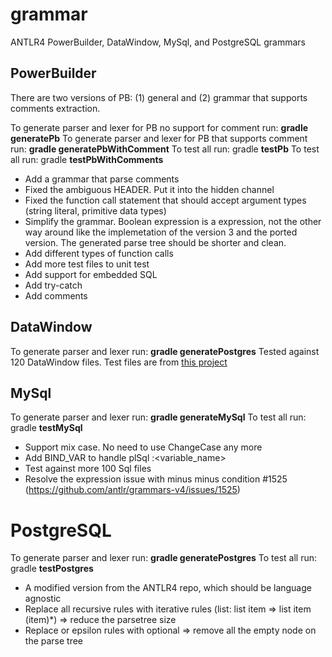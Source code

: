 # grammar
ANTLR4 PowerBuilder, DataWindow, MySql, and PostgreSQL grammars

## PowerBuilder
There are two versions of PB: (1) general and (2) grammar that supports comments extraction.

To generate parser and lexer for PB no support for comment run: **gradle generatePb**
To generate parser and lexer for PB that supports comment run: **gradle generatePbWithComment**
To test all run: gradle **testPb**
To test all run: gradle **testPbWithComments**

- Add a grammar that parse comments
- Fixed the ambiguous HEADER.  Put it into the hidden channel
- Fixed the function call statement that should accept argument types (string literal, primitive data types)
- Simplify the grammar.  Boolean expression is a expression, not the other way around like the implemetation of the version 3 and the ported version.  The generated parse tree should be shorter and clean.
- Add different types of function calls
- Add more test files to unit test
- Add support for embedded SQL
- Add try-catch
- Add comments

## DataWindow
To generate parser and lexer run: **gradle generatePostgres**
Tested against 120 DataWindow files.
Test files are from [this project](https://github.com/gmai2006/powerbuilder-pbl-dump/tree/master/test)

## MySql
To generate parser and lexer run: **gradle generateMySql**
To test all run: gradle **testMySql**
- Support mix case.  No need to use ChangeCase any more
- Add BIND_VAR to handle plSql :<variable_name>
- Test against more 100 Sql files
- Resolve the expression issue with minus minus  condition #1525 (https://github.com/antlr/grammars-v4/issues/1525)
# PostgreSQL
To generate parser and lexer run: **gradle generatePostgres**
To test all run: gradle **testPostgres**
- A modified version from the ANTLR4 repo, which should be language agnostic
- Replace all recursive rules with iterative rules (list: list item => list item (item)*) => reduce the parsetree size
- Replace or epsilon rules with optional => remove all the empty node on the parse tree
